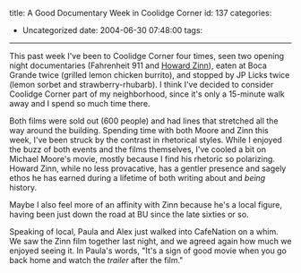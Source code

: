 title: A Good Documentary Week in Coolidge Corner
id: 137
categories:
  - Uncategorized
date: 2004-06-30 07:48:00
tags:
---

This past week I've been to Coolidge Corner four times, seen two opening night documentaries (Fahrenheit 911 and [Howard Zinn](http://www.firstrunfeatures.com/howardzinn.html)), eaten at Boca Grande twice (grilled lemon chicken burrito), and stopped by JP Licks twice (lemon sorbet and strawberry-rhubarb). I think I've decided to consider Coolidge Corner part of my neighborhood, since it's only a 15-minute walk away and I spend so much time there. 

Both films were sold out (600 people) and had lines that stretched all the way around the building.  Spending time with both Moore and Zinn this week, I've been struck by the contrast in rhetorical styles. While I enjoyed the buzz of both events and the films themselves, I've cooled a bit on Michael Moore's movie, mostly because I find his rhetoric so polarizing. Howard Zinn, while no less provacative, has a gentler presence and sagely ethos  he has earned during a lifetime of both writing about and <span style="font-style:italic;">being</span> history. 

Maybe I also feel more of an affinity with Zinn because he's a local figure, having been just down the road at BU since the late sixties or so. 

Speaking of local, Paula and Alex just walked into CafeNation on a whim. We saw the Zinn film together last night, and we agreed again how much we enjoyed seeing it. In Paula's words, &quot;It's a sign of good movie when you go back home and watch the <span style="font-style:italic;">trailer</span> after the film.&quot; 